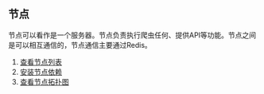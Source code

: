 ## 节点

节点可以看作是一个服务器。节点负责执行爬虫任何、提供API等功能。节点之间是可以相互通信的，节点通信主要通过Redis。

1. [查看节点列表](View.md)
2. [安装节点依赖](Installation.md)
3. [查看节点拓扑图](Network.md)
